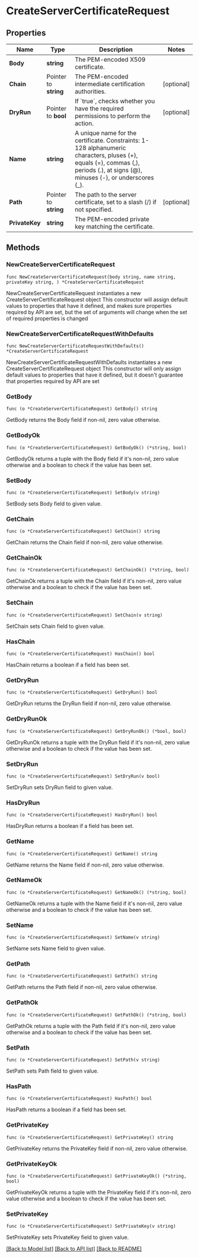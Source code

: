 # CreateServerCertificateRequest

## Properties

Name | Type | Description | Notes
------------ | ------------- | ------------- | -------------
**Body** | **string** | The PEM-encoded X509 certificate. | 
**Chain** | Pointer to **string** | The PEM-encoded intermediate certification authorities. | [optional] 
**DryRun** | Pointer to **bool** | If &#x60;true&#x60;, checks whether you have the required permissions to perform the action. | [optional] 
**Name** | **string** | A unique name for the certificate. Constraints: 1-128 alphanumeric characters, pluses (+), equals (&#x3D;), commas (,), periods (.), at signs (@), minuses (-), or underscores (_). | 
**Path** | Pointer to **string** | The path to the server certificate, set to a slash (/) if not specified. | [optional] 
**PrivateKey** | **string** | The PEM-encoded private key matching the certificate. | 

## Methods

### NewCreateServerCertificateRequest

`func NewCreateServerCertificateRequest(body string, name string, privateKey string, ) *CreateServerCertificateRequest`

NewCreateServerCertificateRequest instantiates a new CreateServerCertificateRequest object
This constructor will assign default values to properties that have it defined,
and makes sure properties required by API are set, but the set of arguments
will change when the set of required properties is changed

### NewCreateServerCertificateRequestWithDefaults

`func NewCreateServerCertificateRequestWithDefaults() *CreateServerCertificateRequest`

NewCreateServerCertificateRequestWithDefaults instantiates a new CreateServerCertificateRequest object
This constructor will only assign default values to properties that have it defined,
but it doesn't guarantee that properties required by API are set

### GetBody

`func (o *CreateServerCertificateRequest) GetBody() string`

GetBody returns the Body field if non-nil, zero value otherwise.

### GetBodyOk

`func (o *CreateServerCertificateRequest) GetBodyOk() (*string, bool)`

GetBodyOk returns a tuple with the Body field if it's non-nil, zero value otherwise
and a boolean to check if the value has been set.

### SetBody

`func (o *CreateServerCertificateRequest) SetBody(v string)`

SetBody sets Body field to given value.


### GetChain

`func (o *CreateServerCertificateRequest) GetChain() string`

GetChain returns the Chain field if non-nil, zero value otherwise.

### GetChainOk

`func (o *CreateServerCertificateRequest) GetChainOk() (*string, bool)`

GetChainOk returns a tuple with the Chain field if it's non-nil, zero value otherwise
and a boolean to check if the value has been set.

### SetChain

`func (o *CreateServerCertificateRequest) SetChain(v string)`

SetChain sets Chain field to given value.

### HasChain

`func (o *CreateServerCertificateRequest) HasChain() bool`

HasChain returns a boolean if a field has been set.

### GetDryRun

`func (o *CreateServerCertificateRequest) GetDryRun() bool`

GetDryRun returns the DryRun field if non-nil, zero value otherwise.

### GetDryRunOk

`func (o *CreateServerCertificateRequest) GetDryRunOk() (*bool, bool)`

GetDryRunOk returns a tuple with the DryRun field if it's non-nil, zero value otherwise
and a boolean to check if the value has been set.

### SetDryRun

`func (o *CreateServerCertificateRequest) SetDryRun(v bool)`

SetDryRun sets DryRun field to given value.

### HasDryRun

`func (o *CreateServerCertificateRequest) HasDryRun() bool`

HasDryRun returns a boolean if a field has been set.

### GetName

`func (o *CreateServerCertificateRequest) GetName() string`

GetName returns the Name field if non-nil, zero value otherwise.

### GetNameOk

`func (o *CreateServerCertificateRequest) GetNameOk() (*string, bool)`

GetNameOk returns a tuple with the Name field if it's non-nil, zero value otherwise
and a boolean to check if the value has been set.

### SetName

`func (o *CreateServerCertificateRequest) SetName(v string)`

SetName sets Name field to given value.


### GetPath

`func (o *CreateServerCertificateRequest) GetPath() string`

GetPath returns the Path field if non-nil, zero value otherwise.

### GetPathOk

`func (o *CreateServerCertificateRequest) GetPathOk() (*string, bool)`

GetPathOk returns a tuple with the Path field if it's non-nil, zero value otherwise
and a boolean to check if the value has been set.

### SetPath

`func (o *CreateServerCertificateRequest) SetPath(v string)`

SetPath sets Path field to given value.

### HasPath

`func (o *CreateServerCertificateRequest) HasPath() bool`

HasPath returns a boolean if a field has been set.

### GetPrivateKey

`func (o *CreateServerCertificateRequest) GetPrivateKey() string`

GetPrivateKey returns the PrivateKey field if non-nil, zero value otherwise.

### GetPrivateKeyOk

`func (o *CreateServerCertificateRequest) GetPrivateKeyOk() (*string, bool)`

GetPrivateKeyOk returns a tuple with the PrivateKey field if it's non-nil, zero value otherwise
and a boolean to check if the value has been set.

### SetPrivateKey

`func (o *CreateServerCertificateRequest) SetPrivateKey(v string)`

SetPrivateKey sets PrivateKey field to given value.



[[Back to Model list]](../README.md#documentation-for-models) [[Back to API list]](../README.md#documentation-for-api-endpoints) [[Back to README]](../README.md)


